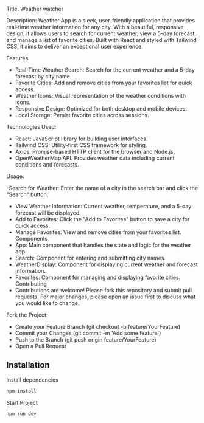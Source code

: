 Title: Weather watcher

Description:
Weather App is a sleek, user-friendly application that provides real-time weather information for any city. With a beautiful, responsive design, it allows users to search for current weather, view a 5-day forecast, and manage a list of favorite cities. Built with React and styled with Tailwind CSS, it aims to deliver an exceptional user experience.

Features
- Real-Time Weather Search: Search for the current weather and a 5-day forecast by city name.
- Favorite Cities: Add and remove cities from your favorites list for quick access.
- Weather Icons: Visual representation of the weather conditions with icons.
- Responsive Design: Optimized for both desktop and mobile devices.
- Local Storage: Persist favorite cities across sessions.

Technologies Used:
- React: JavaScript library for building user interfaces.
- Tailwind CSS: Utility-first CSS framework for styling.
- Axios: Promise-based HTTP client for the browser and Node.js.
- OpenWeatherMap API: Provides weather data including current conditions and forecasts.

Usage:

-Search for Weather: Enter the name of a city in the search bar and click the "Search" button.
- View Weather Information: Current weather, temperature, and a 5-day forecast will be displayed.
- Add to Favorites: Click the "Add to Favorites" button to save a city for quick access.
- Manage Favorites: View and remove cities from your favorites list.
Components
- App: Main component that handles the state and logic for the weather app.
- Search: Component for entering and submitting city names.
- WeatherDisplay: Component for displaying current weather and forecast information.
- Favorites: Component for managing and displaying favorite cities.
Contributing
- Contributions are welcome! Please fork this repository and submit pull requests. For major changes, please open an issue first to discuss what you would like to change.

Fork the Project:

- Create your Feature Branch (git checkout -b feature/YourFeature)
- Commit your Changes (git commit -m 'Add some feature')
- Push to the Branch (git push origin feature/YourFeature)
- Open a Pull Request
## Installation

Install dependencies

```bash
npm install
```
Start Project

```bash
npm run dev
```

